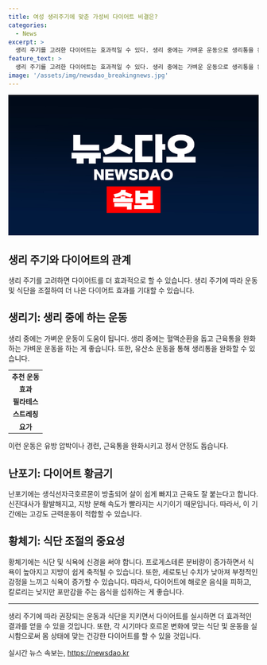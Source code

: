 ```yaml
---
title: 여성 생리주기에 맞춘 가성비 다이어트 비결은?
categories:
  - News
excerpt: >
  생리 주기를 고려한 다이어트는 효과적일 수 있다. 생리 중에는 가벼운 운동으로 생리통을 완화시키고, 난포기에는 신진대사가 활발해져 살이 쉽게 빠지고 근육이 잘 붙는다. 반면 황체기에는 프로게스테론이 증가하여 식욕을 높이고 지방이 쉽게 축적된다. 또한 세로토닌 수치도 영향을 미치므로 세로토닌을 높일 수 있는 음식을 선택해야 한다. 여성의 생리 주기와 호르몬 변화를 고려한 다이어트 방법을 알아보자.
feature_text: >
  생리 주기를 고려한 다이어트는 효과적일 수 있다. 생리 중에는 가벼운 운동으로 생리통을 완화시키고, 난포기에는 신진대사가 활발해져 살이 쉽게 빠지고 근육이 잘 붙는다. 반면 황체기에는 프로게스테론이 증가하여 식욕을 높이고 지방이 쉽게 축적된다. 또한 세로토닌 수치도 영향을 미치므로 세로토닌을 높일 수 있는 음식을 선택해야 한다. 여성의 생리 주기와 호르몬 변화를 고려한 다이어트 방법을 알아보자.
image: '/assets/img/newsdao_breakingnews.jpg'
---
```


<p><img src="/assets/img/newsdao_breakingnews.jpg" alt="flaretime 속보" /></p>

<h2 data-ke-size="size26">생리 주기와 다이어트의 관계</h2>

<p data-ke-size="size16">생리 주기를 고려하면 다이어트를 더 효과적으로 할 수 있습니다. 생리 주기에 따라 운동 및 식단을 조절하여 더 나은 다이어트 효과를 기대할 수 있습니다.</p>

<h2 data-ke-size="size24">생리기: 생리 중에 하는 운동</h2>

<p data-ke-size="size16">생리 중에는 가벼운 운동이 도움이 됩니다. 생리 중에는 혈액순환을 돕고 근육통을 완화하는 가벼운 운동을 하는 게 좋습니다. 또한, 유산소 운동을 통해 생리통을 완화할 수 있습니다.</p>

<table>
    <tr>
        <td style="text-align: center; height: 17px;"><b>추천 운동</b></td>
    </tr>
    <tr>
        <td style="text-align: center; height: 17px;"><b>효과</b></td>
    </tr>
    <tr>
        <td style="text-align: center; height: 17px;"><b>필라테스</b></td>
    </tr>
    <tr>
        <td style="text-align: center; height: 17px;"><b>스트레칭</b></td>
    </tr>
    <tr>
        <td style="text-align: center; height: 17px;"><b>요가</b></td>
    </tr>
</table>

<p data-ke-size="size16">이런 운동은 유방 압박이나 경련, 근육통을 완화시키고 정서 안정도 돕습니다.</p>

<h2 data-ke-size="size24">난포기: 다이어트 황금기</h2>

<p data-ke-size="size16">난포기에는 생식선자극호르몬이 방출되어 살이 쉽게 빠지고 근육도 잘 붙는다고 합니다. 신진대사가 활발해지고, 지방 분해 속도가 빨라지는 시기이기 때문입니다. 따라서, 이 기간에는 고강도 근력운동이 적합할 수 있습니다.</p>

<h2 data-ke-size="size24">황체기: 식단 조절의 중요성</h2>

<p data-ke-size="size16">황체기에는 식단 및 식욕에 신경을 써야 합니다. 프로게스테론 분비량이 증가하면서 식욕이 높아지고 지방이 쉽게 축적될 수 있습니다. 또한, 세로토닌 수치가 낮아져 부정적인 감정을 느끼고 식욕이 증가할 수 있습니다. 따라서, 다이어트에 해로운 음식을 피하고, 칼로리는 낮지만 포만감을 주는 음식을 섭취하는 게 좋습니다.</p>

<hr>

<p data-ke-size="size16">생리 주기에 따라 권장되는 운동과 식단을 지키면서 다이어트를 실시하면 더 효과적인 결과를 얻을 수 있을 것입니다. 또한, 각 시기마다 호르몬 변화에 맞는 식단 및 운동을 실시함으로써 몸 상태에 맞는 건강한 다이어트를 할 수 있을 것입니다.</p>
실시간 뉴스 속보는, <a href="https://newsdao.kr" rel="dofollow">https://newsdao.kr</a>


